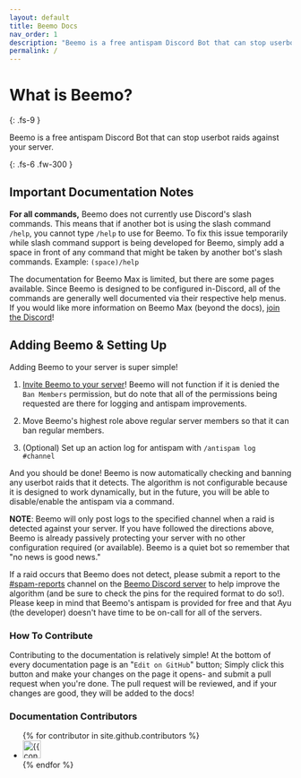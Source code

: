 ```yaml
---
layout: default
title: Beemo Docs
nav_order: 1
description: "Beemo is a free antispam Discord Bot that can stop userbot raids against your server."
permalink: /
---
```


# What is Beemo?
{: .fs-9 }

Beemo is a free antispam Discord Bot that can stop userbot raids against your server.

{: .fs-6 .fw-300 }

## Important Documentation Notes

**For all commands,** Beemo does not currently use Discord's slash commands. This means that if another bot is using the slash command `/help`, you cannot type `/help` to use for Beemo. To fix this issue temporarily while slash command support is being developed for Beemo, simply add a space in front of any command that might be taken by another bot's slash commands. Example: ```(space)/help```

The documentation for Beemo Max is limited, but there are some pages available. Since Beemo is designed to be configured in-Discord, all of the commands are generally well documented via their respective help menus. If you would like more information on Beemo Max (beyond the docs), [join the Discord](https://beemo.gg/Discord)!

## Adding Beemo & Setting Up 

Adding Beemo to your server is super simple!

1. [Invite Beemo to your server](https://beemo.gg/invite)! Beemo will not function if it is denied the `Ban Members` permission, but do note that all of the permissions being requested are there for logging and antispam improvements.

2. Move Beemo's highest role above regular server members so that it can ban regular members.

3. <a id="actionlog"></a>(Optional) Set up an action log for antispam with `/antispam log #channel`

And you should be done! Beemo is now automatically checking and banning any userbot raids that it detects. The algorithm is not configurable because it is designed to work dynamically, but in the future, you will be able to disable/enable the antispam via a command.

**NOTE**: Beemo will only post logs to the specified channel when a raid is detected against your server. If you have followed the directions above, Beemo is already passively protecting your server with no other configuration required (or available).  Beemo is a quiet bot so remember that "no news is good news."

<a id="undetected-raids"></a>If a raid occurs that Beemo does not detect, please submit a report to the [#spam-reports](https://discord.com/channels/697474023914733575/856561090623569951) channel on the [Beemo Discord server](https://beemo.gg/discord) to help improve the algorithm (and be sure to check the pins for the required format to do so!). Please keep in mind that Beemo's antispam is provided for free and that Ayu (the developer) doesn't have time to be on-call for all of the servers.


### How To Contribute

Contributing to the documentation is relatively simple! At the bottom of every documentation page is an "`Edit on GitHub`" button; Simply click this button and make your changes on the page it opens- and submit a pull request when you're done. The pull request will be reviewed, and if your changes are good, they will be added to the docs!

### Documentation Contributors

<ul class="list-style-none">
{% for contributor in site.github.contributors %}
  <li class="d-inline-block mr-1">
     <a href="{{ contributor.html_url }}"><img src="{{ contributor.avatar_url }}" width="32" height="32" alt="{{ contributor.login }}"/></a>
  </li>
{% endfor %}
</ul>
